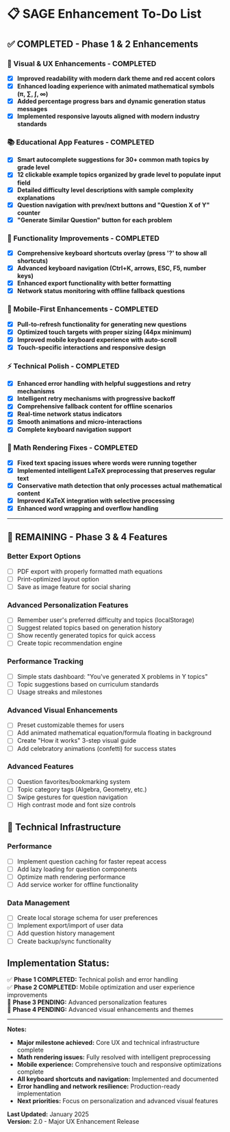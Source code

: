 # 📋 SAGE Enhancement To-Do List

## ✅ COMPLETED - Phase 1 & 2 Enhancements

### 🎨 Visual & UX Enhancements - COMPLETED
- [x] **Improved readability with modern dark theme and red accent colors**
- [x] **Enhanced loading experience with animated mathematical symbols (π, ∑, ∫, ∞)**
- [x] **Added percentage progress bars and dynamic generation status messages**
- [x] **Implemented responsive layouts aligned with modern industry standards**

### 📚 Educational App Features - COMPLETED  
- [x] **Smart autocomplete suggestions for 30+ common math topics by grade level**
- [x] **12 clickable example topics organized by grade level to populate input field**
- [x] **Detailed difficulty level descriptions with sample complexity explanations**
- [x] **Question navigation with prev/next buttons and "Question X of Y" counter**
- [x] **"Generate Similar Question" button for each problem**

### 🚀 Functionality Improvements - COMPLETED
- [x] **Comprehensive keyboard shortcuts overlay (press '?' to show all shortcuts)**
- [x] **Advanced keyboard navigation (Ctrl+K, arrows, ESC, F5, number keys)**
- [x] **Enhanced export functionality with better formatting**
- [x] **Network status monitoring with offline fallback questions**

### 📱 Mobile-First Enhancements - COMPLETED
- [x] **Pull-to-refresh functionality for generating new questions**
- [x] **Optimized touch targets with proper sizing (44px minimum)**
- [x] **Improved mobile keyboard experience with auto-scroll**
- [x] **Touch-specific interactions and responsive design**

### ⚡ Technical Polish - COMPLETED
- [x] **Enhanced error handling with helpful suggestions and retry mechanisms**
- [x] **Intelligent retry mechanisms with progressive backoff**
- [x] **Comprehensive fallback content for offline scenarios**
- [x] **Real-time network status indicators**
- [x] **Smooth animations and micro-interactions**
- [x] **Complete keyboard navigation support**

### 🔧 Math Rendering Fixes - COMPLETED
- [x] **Fixed text spacing issues where words were running together**
- [x] **Implemented intelligent LaTeX preprocessing that preserves regular text**
- [x] **Conservative math detection that only processes actual mathematical content**
- [x] **Improved KaTeX integration with selective processing**
- [x] **Enhanced word wrapping and overflow handling**

---

## 🎯 REMAINING - Phase 3 & 4 Features

### Better Export Options
- [ ] PDF export with properly formatted math equations
- [ ] Print-optimized layout option
- [ ] Save as image feature for social sharing

### Advanced Personalization Features
- [ ] Remember user's preferred difficulty and topics (localStorage)
- [ ] Suggest related topics based on generation history
- [ ] Show recently generated topics for quick access
- [ ] Create topic recommendation engine

### Performance Tracking
- [ ] Simple stats dashboard: "You've generated X problems in Y topics"
- [ ] Topic suggestions based on curriculum standards
- [ ] Usage streaks and milestones

### Advanced Visual Enhancements
- [ ] Preset customizable themes for users
- [ ] Add animated mathematical equation/formula floating in background
- [ ] Create "How it works" 3-step visual guide
- [ ] Add celebratory animations (confetti) for success states

### Advanced Features
- [ ] Question favorites/bookmarking system
- [ ] Topic category tags (Algebra, Geometry, etc.)
- [ ] Swipe gestures for question navigation
- [ ] High contrast mode and font size controls

## 🔧 Technical Infrastructure

### Performance
- [ ] Implement question caching for faster repeat access
- [ ] Add lazy loading for question components
- [ ] Optimize math rendering performance
- [ ] Add service worker for offline functionality

### Data Management
- [ ] Create local storage schema for user preferences
- [ ] Implement export/import of user data
- [ ] Add question history management
- [ ] Create backup/sync functionality

## **Implementation Status:**
✅ **Phase 1 COMPLETED:** Technical polish and error handling  
✅ **Phase 2 COMPLETED:** Mobile optimization and user experience improvements  
🎯 **Phase 3 PENDING:** Advanced personalization features  
🎯 **Phase 4 PENDING:** Advanced visual enhancements and themes  

---

**Notes:**
- **Major milestone achieved:** Core UX and technical infrastructure complete
- **Math rendering issues:** Fully resolved with intelligent preprocessing
- **Mobile experience:** Comprehensive touch and responsive optimizations complete
- **All keyboard shortcuts and navigation:** Implemented and documented
- **Error handling and network resilience:** Production-ready implementation
- **Next priorities:** Focus on personalization and advanced visual features

**Last Updated:** January 2025  
**Version:** 2.0 - Major UX Enhancement Release
